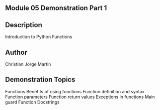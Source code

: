 ## Module 05 Demonstration Part 1

## Description
Introduction to Python Functions

## Author
Christian Jorge Martin

## Demonstration Topics
Functions
Benefits of using functions
Function definition and syntax
Function parameters
Function return values
Exceptions in functions
Main guard
Function Docstrings